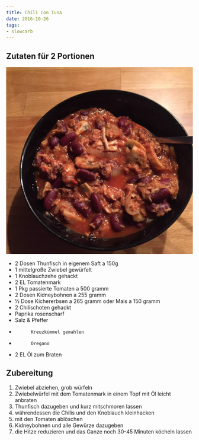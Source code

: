 ```yaml
---
title: Chili Con Tuna
date: 2016-10-26
tags:
- slowcarb
---
```


## Zutaten für 2 Portionen
![](/img/chili-con-tuna.webp)

- 2 Dosen   Thunfisch in eigenem Saft a 150g
- 1         mittelgroße Zwiebel gewürfelt
- 1         Knoblauchzehe gehackt
- 2 EL      Tomatenmark
- 1 Pkg     passierte Tomaten a 500 gramm
- 2 Dosen   Kidneybohnen a 255 gramm
- ½ Dose    Kichererbsen a 265 gramm oder Mais a 150 gramm
- 2         Chilischoten gehackt
- Paprika rosenscharf
- Salz & Pfeffer
-           Kreuzkümmel gemahlen
-           Oregano
- 2 EL      Öl zum Braten

## Zubereitung
1. Zwiebel abziehen, grob würfeln
1. Zwiebelwürfel mit dem Tomatenmark in einem Topf mit Öl leicht anbraten
1. Thunfisch dazugeben und kurz mitschmoren lassen
1. währendessen die Chilis und den Knoblauch kleinhacken
1. mit den Tomaten ablöschen
1. Kidneybohnen und alle Gewürze dazugeben
1. die Hitze reduzieren und das Ganze noch 30-45 Minuten köcheln lassen
